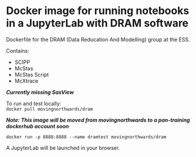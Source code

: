 # Docker image for running notebooks in a JupyterLab with DRAM software

Dockerfile for the DRAM (Data Reducation And Modelling) group at the ESS. 

Contains:
- SCIPP 
- McStas
- McStas Script
- McXtrace

***Currently missing SasView***

To run and test locally:    
`docker pull movingnorthwards/dram`    

***Note: This image will be moved from movingnorthwards to a pan-training dockerhub account soon***

`docker run -p 8888:8888 --name dramtest movingnorthwards/dram` 

A JupyterLab will be launched in your browser. 

